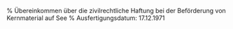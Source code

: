 % Übereinkommen über die zivilrechtliche Haftung bei der Beförderung von Kernmaterial auf See
% Ausfertigungsdatum: 17.12.1971
 